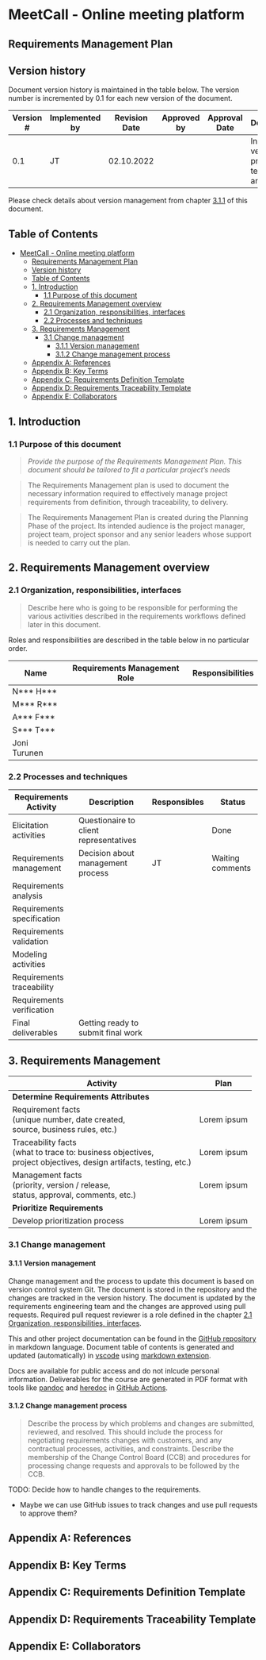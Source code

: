 # MeetCall - Online meeting platform
## Requirements Management Plan

## Version history

Document version history is maintained in the table below. The version number is incremented by 0.1 for each new version of the document.

| Version # | Implemented by | Revision Date | Approved by | Approval Date | Description |
|-----------|----------------|---------------|-------------|---------------|-------------|
| 0.1 | JT | 02.10.2022 | | | Initial version, propsal of techniques and tools |

Please check details about version management from chapter [3.1.1](#311-version-management) of this document.

## Table of Contents

- [MeetCall - Online meeting platform](#meetcall---online-meeting-platform)
  - [Requirements Management Plan](#requirements-management-plan)
  - [Version history](#version-history)
  - [Table of Contents](#table-of-contents)
  - [1. Introduction](#1-introduction)
    - [1.1 Purpose of this document](#11-purpose-of-this-document)
  - [2. Requirements Management overview](#2-requirements-management-overview)
    - [2.1 Organization, responsibilities, interfaces](#21-organization-responsibilities-interfaces)
    - [2.2 Processes and techniques](#22-processes-and-techniques)
  - [3. Requirements Management](#3-requirements-management)
    - [3.1 Change management](#31-change-management)
      - [3.1.1 Version management](#311-version-management)
      - [3.1.2 Change management process](#312-change-management-process)
  - [Appendix A: References](#appendix-a-references)
  - [Appendix B: Key Terms](#appendix-b-key-terms)
  - [Appendix C: Requirements Definition Template](#appendix-c-requirements-definition-template)
  - [Appendix D: Requirements Traceability Template](#appendix-d-requirements-traceability-template)
  - [Appendix E: Collaborators](#appendix-e-collaborators)


## 1. Introduction

### 1.1 Purpose of this document
> *Provide the purpose of the Requirements Management Plan. This document should be tailored to fit a particular project’s needs*

> The Requirements Management plan is used to document the necessary information required to effectively manage project requirements from definition, through traceability, to delivery.

> The Requirements Management Plan is created during the Planning Phase of the project. Its intended audience is the project manager, project team, project sponsor and any senior leaders whose support is needed to carry out the plan.

## 2. Requirements Management overview

### 2.1 Organization, responsibilities, interfaces

> Describe here who is going to be responsible for performing the various activities described in the requirements workflows defined later in this document.

Roles and responsibilities are described in the table below in no particular order.

| Name | Requirements Management Role | Responsibilities |
|------|------------------------------|------------------|
| N*** H*** | |  |
| M*** R*** | |  |
| A*** F*** | |  |
| S*** T*** | |  |
| Joni Turunen | | |

### 2.2 Processes and techniques

| **Requirements Activity** | **Description** | **Responsibles** | **Status** |
|-----------------------|----------|----------|--------|
| Elicitation activities | Questionaire to client representatives | | Done |
| Requirements management | Decision about management process | JT | Waiting comments |
| Requirements analysis | | | | |
| Requirements specification | | | | |
| Requirements validation | | | | |
| Modeling activities | | | | |
| Requirements traceability | | | | |
| Requirements verification | | | | |
| Final deliverables | Getting ready to submit final work  | | | |



## 3. Requirements Management

| **Activity** | **Plan** |
|--------------|----------|
| **Determine Requirements Attributes**|
| Requirement facts<br />(unique number, date created,<br />source, business rules, etc.) | Lorem ipsum |
| Traceability facts<br />(what to trace to: business objectives,<br />project objectives, design artifacts, testing, etc.) | Lorem ipsum |
| Management facts<br />(priority, version / release,<br />status, approval, comments, etc.) | Lorem ipsum |
| **Prioritize Requirements** |
| Develop prioritization process | Lorem ipsum |

### 3.1 Change management

#### 3.1.1 Version management
Change management and the process to update this document is based on version control system Git. The document is stored in the repository and the changes are tracked in the version history. The document is updated by the requirements engineering team and the changes are approved using pull requests. Required pull request reviewer is a role defined in the chapter [2.1 Organization, responsibilities, interfaces](#21-organization-responsibilities-interfaces).

This and other project documentation can be found in the [GitHub repository](https://github.com/joniturunen/lut-requirements-engineering) in markdown language. Document table of contents is generated and updated (automatically) in [vscode](https://code.visualstudio.com) using [markdown extension](https://marketplace.visualstudio.com/items?itemName=yzhang.markdown-all-in-one).

Docs are available for public access and do not inlcude personal information. Deliverables for the course are generated in PDF format with tools like [pandoc](https://github.com/pandoc/pandoc-action-example) and [heredoc](https://tldp.org/LDP/abs/html/here-docs.html) in [GitHub Actions](https://docs.github.com/en/actions). 

#### 3.1.2 Change management process

> Describe the process by which problems and changes are submitted, reviewed, and resolved. This should include the process for negotiating requirements changes with customers, and any contractual processes, activities, and constraints. Describe the membership of the Change Control Board (CCB) and procedures for processing change requests and approvals to be followed by the CCB.

TODO: Decide how to handle changes to the requirements.

- Maybe we can use GitHub issues to track changes and use pull requests to approve them?

## Appendix A: References

## Appendix B: Key Terms

## Appendix C: Requirements Definition Template

## Appendix D: Requirements Traceability Template

## Appendix E: Collaborators

